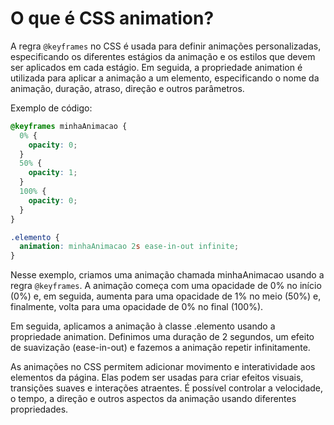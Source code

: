 # O que é CSS animation?

A regra `@keyframes` no CSS é usada para definir animações personalizadas, especificando os diferentes estágios da animação e os estilos que devem ser aplicados em cada estágio. Em seguida, a propriedade animation é utilizada para aplicar a animação a um elemento, especificando o nome da animação, duração, atraso, direção e outros parâmetros.

Exemplo de código:

```css
@keyframes minhaAnimacao {
  0% {
    opacity: 0;
  }
  50% {
    opacity: 1;
  }
  100% {
    opacity: 0;
  }
}

.elemento {
  animation: minhaAnimacao 2s ease-in-out infinite;
}
```

Nesse exemplo, criamos uma animação chamada minhaAnimacao usando a regra `@keyframes`. A animação começa com uma opacidade de 0% no início (0%) e, em seguida, aumenta para uma opacidade de 1% no meio (50%) e, finalmente, volta para uma opacidade de 0% no final (100%).

Em seguida, aplicamos a animação à classe .elemento usando a propriedade animation. Definimos uma duração de 2 segundos, um efeito de suavização (ease-in-out) e fazemos a animação repetir infinitamente.

As animações no CSS permitem adicionar movimento e interatividade aos elementos da página. Elas podem ser usadas para criar efeitos visuais, transições suaves e interações atraentes. É possível controlar a velocidade, o tempo, a direção e outros aspectos da animação usando diferentes propriedades.